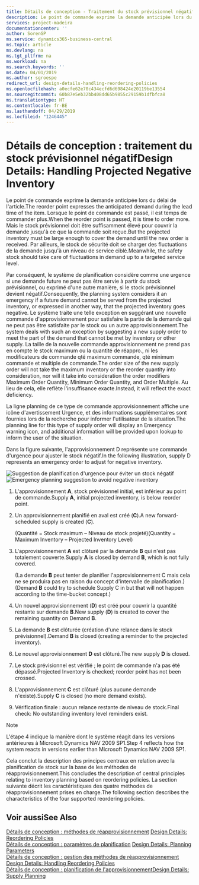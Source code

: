 ```yaml
---
title: Détails de conception - Traitement du stock prévisionnel négatif | Microsoft Docs
description: Le point de commande exprime la demande anticipée lors du délai de l'article. Lorsque le point de commande est passé, il est temps de commander plus. Mais le stock prévisionnel doit être suffisamment élevé pour couvrir la demande jusqu'à ce que la commande soit reçue. Par ailleurs, le stock de sécurité doit se charger des fluctuations de la demande jusqu'à un niveau de service ciblé.
services: project-madeira
documentationcenter: ''
author: SorenGP
ms.service: dynamics365-business-central
ms.topic: article
ms.devlang: na
ms.tgt_pltfrm: na
ms.workload: na
ms.search.keywords: ''
ms.date: 04/01/2019
ms.author: sgroespe
redirect_url: design-details-handling-reordering-policies
ms.openlocfilehash: a0ecfe62e70c434ecfd6d698424e20119be13554
ms.sourcegitcommit: 60b87e5eb32bb408dd65b9855c29159b1dfbfca8
ms.translationtype: HT
ms.contentlocale: fr-BE
ms.lasthandoff: 04/29/2019
ms.locfileid: "1246445"
---
```

# <a name="design-details-handling-projected-negative-inventory"></a><span data-ttu-id="deb91-106">Détails de conception : traitement du stock prévisionnel négatif</span><span class="sxs-lookup"><span data-stu-id="deb91-106">Design Details: Handling Projected Negative Inventory</span></span>
<span data-ttu-id="deb91-107">Le point de commande exprime la demande anticipée lors du délai de l'article.</span><span class="sxs-lookup"><span data-stu-id="deb91-107">The reorder point expresses the anticipated demand during the lead time of the item.</span></span> <span data-ttu-id="deb91-108">Lorsque le point de commande est passé, il est temps de commander plus.</span><span class="sxs-lookup"><span data-stu-id="deb91-108">When the reorder point is passed, it is time to order more.</span></span> <span data-ttu-id="deb91-109">Mais le stock prévisionnel doit être suffisamment élevé pour couvrir la demande jusqu'à ce que la commande soit reçue.</span><span class="sxs-lookup"><span data-stu-id="deb91-109">But the projected inventory must be large enough to cover the demand until the new order is received.</span></span> <span data-ttu-id="deb91-110">Par ailleurs, le stock de sécurité doit se charger des fluctuations de la demande jusqu'à un niveau de service ciblé.</span><span class="sxs-lookup"><span data-stu-id="deb91-110">Meanwhile, the safety stock should take care of fluctuations in demand up to a targeted service level.</span></span>  

 <span data-ttu-id="deb91-111">Par conséquent, le système de planification considère comme une urgence si une demande future ne peut pas être servie à partir du stock prévisionnel, ou exprimé d'une autre manière, si le stock prévisionnel devient négatif.</span><span class="sxs-lookup"><span data-stu-id="deb91-111">Consequently, the planning system considers it an emergency if a future demand cannot be served from the projected inventory, or expressed in another way, that the projected inventory goes negative.</span></span> <span data-ttu-id="deb91-112">Le système traite une telle exception en suggérant une nouvelle commande d'approvisionnement pour satisfaire la partie de la demande qui ne peut pas être satisfaite par le stock ou un autre approvisionnement.</span><span class="sxs-lookup"><span data-stu-id="deb91-112">The system deals with such an exception by suggesting a new supply order to meet the part of the demand that cannot be met by inventory or other supply.</span></span> <span data-ttu-id="deb91-113">La taille de la nouvelle commande approvisionnement ne prend pas en compte le stock maximum ou la quantité de réappro., ni les modificateurs de commande qté maximum commande, qté minimum commande et multiple de commande.</span><span class="sxs-lookup"><span data-stu-id="deb91-113">The order size of the new supply order will not take the maximum inventory or the reorder quantity into consideration, nor will it take into consideration the order modifiers Maximum Order Quantity, Minimum Order Quantity, and Order Multiple.</span></span> <span data-ttu-id="deb91-114">Au lieu de cela, elle reflète l'insuffisance exacte.</span><span class="sxs-lookup"><span data-stu-id="deb91-114">Instead, it will reflect the exact deficiency.</span></span>  

 <span data-ttu-id="deb91-115">La ligne planning de ce type de commande approvisionnement affiche une icône d'avertissement Urgence, et des informations supplémentaires sont fournies lors de la recherche pour informer l'utilisateur de la situation.</span><span class="sxs-lookup"><span data-stu-id="deb91-115">The planning line for this type of supply order will display an Emergency warning icon, and additional information will be provided upon lookup to inform the user of the situation.</span></span>  

 <span data-ttu-id="deb91-116">Dans la figure suivante, l'approvisionnement D représente une commande d'urgence pour ajuster le stock négatif.</span><span class="sxs-lookup"><span data-stu-id="deb91-116">In the following illustration, supply D represents an emergency order to adjust for negative inventory.</span></span>  

 <span data-ttu-id="deb91-117">![Suggestion de planification d'urgence pour éviter un stock négatif](media/nav_app_supply_planning_2_negative_inventory.png "Suggestion de planification d'urgence pour éviter un stock négatif")</span><span class="sxs-lookup"><span data-stu-id="deb91-117">![Emergency planning suggestion to avoid negative inventory](media/nav_app_supply_planning_2_negative_inventory.png "Emergency planning suggestion to avoid negative inventory")</span></span>  

1.  <span data-ttu-id="deb91-118">L'approvisionnement **A**, stock prévisionnel initial, est inférieur au point de commande.</span><span class="sxs-lookup"><span data-stu-id="deb91-118">Supply **A**, initial projected inventory, is below reorder point.</span></span>  
2.  <span data-ttu-id="deb91-119">Un approvisionnement planifié en aval est créé (**C**).</span><span class="sxs-lookup"><span data-stu-id="deb91-119">A new forward-scheduled supply is created (**C**).</span></span>  

     <span data-ttu-id="deb91-120">(Quantité = Stock maximum – Niveau de stock projeté)</span><span class="sxs-lookup"><span data-stu-id="deb91-120">(Quantity = Maximum Inventory – Projected Inventory Level)</span></span>  
3.  <span data-ttu-id="deb91-121">L'approvisionnement **A** est clôturé par la demande **B** qui n'est pas totalement couverte.</span><span class="sxs-lookup"><span data-stu-id="deb91-121">Supply **A** is closed by demand **B**, which is not fully covered.</span></span>  

     <span data-ttu-id="deb91-122">(La demande **B** peut tenter de planifier l'approvisionnement C mais cela ne se produira pas en raison du concept d'intervalle de planification.)</span><span class="sxs-lookup"><span data-stu-id="deb91-122">(Demand **B** could try to schedule Supply C in but that will not happen according to the time-bucket concept.)</span></span>  
4.  <span data-ttu-id="deb91-123">Un nouvel approvisionnement (**D**) est créé pour couvrir la quantité restante sur demande **B**.</span><span class="sxs-lookup"><span data-stu-id="deb91-123">New supply (**D**) is created to cover the remaining quantity on Demand **B**.</span></span>  
5.  <span data-ttu-id="deb91-124">La demande **B** est clôturée (création d'une relance dans le stock prévisionnel).</span><span class="sxs-lookup"><span data-stu-id="deb91-124">Demand **B** is closed (creating a reminder to the projected inventory).</span></span>  
6.  <span data-ttu-id="deb91-125">Le nouvel approvisionnement **D** est clôturé.</span><span class="sxs-lookup"><span data-stu-id="deb91-125">The new supply **D** is closed.</span></span>  
7.  <span data-ttu-id="deb91-126">Le stock prévisionnel est vérifié ; le point de commande n'a pas été dépassé.</span><span class="sxs-lookup"><span data-stu-id="deb91-126">Projected Inventory is checked; reorder point has not been crossed.</span></span>  
8.  <span data-ttu-id="deb91-127">L'approvisionnement **C** est clôturé (plus aucune demande n'existe).</span><span class="sxs-lookup"><span data-stu-id="deb91-127">Supply **C** is closed (no more demand exists).</span></span>  
9. <span data-ttu-id="deb91-128">Vérification finale : aucun relance restante de niveau de stock.</span><span class="sxs-lookup"><span data-stu-id="deb91-128">Final check: No outstanding inventory level reminders exist.</span></span>  

> [!NOTE]  
>  <span data-ttu-id="deb91-129">L'étape 4 indique la manière dont le système réagit dans les versions antérieures à Microsoft Dynamics NAV 2009 SP1.</span><span class="sxs-lookup"><span data-stu-id="deb91-129">Step 4 reflects how the system reacts in versions earlier than Microsoft Dynamics NAV 2009 SP1.</span></span>  

 <span data-ttu-id="deb91-130">Cela conclut la description des principes centraux en relation avec la planification de stock sur la base de les méthodes de réapprovisionnement.</span><span class="sxs-lookup"><span data-stu-id="deb91-130">This concludes the description of central principles relating to inventory planning based on reordering policies.</span></span> <span data-ttu-id="deb91-131">La section suivante décrit les caractéristiques des quatre méthodes de réapprovisionnement prises en charge.</span><span class="sxs-lookup"><span data-stu-id="deb91-131">The following section describes the characteristics of the four supported reordering policies.</span></span>  

## <a name="see-also"></a><span data-ttu-id="deb91-132">Voir aussi</span><span class="sxs-lookup"><span data-stu-id="deb91-132">See Also</span></span>  
 <span data-ttu-id="deb91-133">[Détails de conception : méthodes de réapprovisionnement](design-details-reordering-policies.md) </span><span class="sxs-lookup"><span data-stu-id="deb91-133">[Design Details: Reordering Policies](design-details-reordering-policies.md) </span></span>  
 <span data-ttu-id="deb91-134">[Détails de conception : paramètres de planification](design-details-planning-parameters.md) </span><span class="sxs-lookup"><span data-stu-id="deb91-134">[Design Details: Planning Parameters](design-details-planning-parameters.md) </span></span>  
 <span data-ttu-id="deb91-135">[Détails de conception : gestion des méthodes de réapprovisionnement](design-details-handling-reordering-policies.md) </span><span class="sxs-lookup"><span data-stu-id="deb91-135">[Design Details: Handling Reordering Policies](design-details-handling-reordering-policies.md) </span></span>  
 [<span data-ttu-id="deb91-136">Détails de conception : planification de l'approvisionnement</span><span class="sxs-lookup"><span data-stu-id="deb91-136">Design Details: Supply Planning</span></span>](design-details-supply-planning.md)
